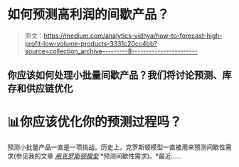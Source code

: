 # 如何预测高利润的间歇产品？

> 原文：<https://medium.com/analytics-vidhya/how-to-forecast-high-profit-low-volume-products-3331c20cc4bb?source=collection_archive---------8----------------------->

## 你应该如何处理小批量间歇产品？我们将讨论预测、库存和供应链优化

# 📊你应该优化你的预测过程吗？

预测小批量产品一直是一项挑战。历史上，克罗斯顿模型一直被用来预测间歇性需求(参见我的文章 [*用克罗斯顿模型*](https://towardsdatascience.com/croston-forecast-model-for-intermittent-demand-360287a17f5f) *预测间歇性需求)。*最近……